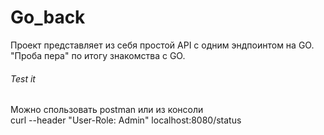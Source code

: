 # Go_back
Проект представляет из себя простой API с одним эндпоинтом на GO.  
"Проба пера" по итогу знакомства с GO.

###### Test it
Можно спользовать postman или из консоли  
curl --header "User-Role: Admin" localhost:8080/status
